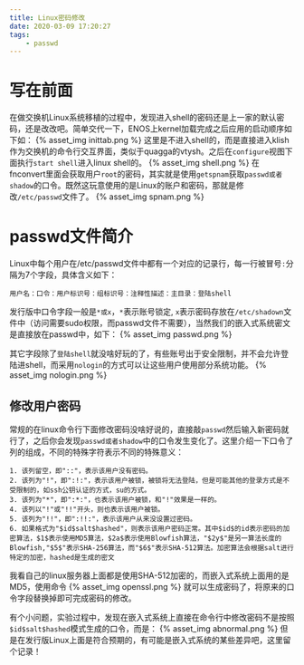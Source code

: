 ```yaml
---
title: Linux密码修改
date: 2020-03-09 17:20:27
tags:
    - passwd
---
```


# 写在前面
在做交换机Linux系统移植的过程中，发现进入shell的密码还是上一家的默认密码，还是改改吧。简单交代一下，ENOS上kernel加载完成之后应用的启动顺序如下如：
{% asset_img inittab.png %}
这里是不进入shell的，而是直接进入klish作为交换机的命令行交互界面，类似于quagga的vtysh。之后在`configure`视图下面执行`start shell`进入linux shell的。
{% asset_img shell.png %}
在fnconvert里面会获取用户`root`的密码，其实就是使用`getspnam`获取`passwd或者shadow`的口令。既然这玩意使用的是Linux的账户和密码，那就是修改`/etc/passwd`文件了。
{% asset_img spnam.png %}

# passwd文件简介
Linux中每个用户在/etc/passwd文件中都有一个对应的记录行，每一行被冒号`:`分隔为7个字段，具体含义如下：
```
用户名：口令：用户标识号：组标识号：注释性描述：主目录：登陆shell
```
发行版中口令字段一般是`*或x`，`*`表示账号锁定, `x`表示密码存放在`/etc/shadown`文件中（访问需要sudo权限，而passwd文件不需要），当然我们的嵌入式系统密文是直接放在passwd中，如下：
{% asset_img passwd.png %}

其它字段除了`登陆shell`就没啥好玩的了，有些账号出于安全限制，并不会允许登陆进shell，而采用`nologin`的方式可以让这些用户使用部分系统功能。
{% asset_img nologin.png %}

## 修改用户密码
常规的在linux命令行下面修改密码没啥好说的，直接敲`passwd`然后输入新密码就行了，之后你会发现`passwd或者shadow`中的口令发生变化了。这里介绍一下口令了列的组成，不同的特殊字符表示不同的特殊意义：
```
1. 该列留空，即"::"，表示该用户没有密码。
2. 该列为"!"，即":!:"，表示该用户被锁，被锁将无法登陆，但是可能其他的登录方式是不受限制的，如ssh公钥认证的方式，su的方式。
3. 该列为"*"，即":*:"，也表示该用户被锁，和"!"效果是一样的。
4. 该列以"!"或"!!"开头，则也表示该用户被锁。
5. 该列为"!!"，即":!!:"，表示该用户从来没设置过密码。
6. 如果格式为"$id$salt$hashed"，则表示该用户密码正常。其中$id$的id表示密码的加密算法，$1$表示使用MD5算法，$2a$表示使用Blowfish算法，"$2y$"是另一算法长度的Blowfish,"$5$"表示SHA-256算法，而"$6$"表示SHA-512算法。加密算法会根据salt进行特定的加密，hashed是生成的密文
```
我看自己的linux服务器上面都是使用SHA-512加密的，而嵌入式系统上面用的是MD5，使用命令
{% asset_img openssl.png %}
就可以生成密码了，将原来的口令字段替换掉即可完成密码的修改。

有个小问题，实验过程中，发现在嵌入式系统上直接在命令行中修改密码不是按照`$id$salt$hashed`模式生成的口令，而是：
{% asset_img abnormal.png %}
但是在发行版Linux上面是符合预期的，有可能是嵌入式系统的某些差异吧，这里留个记录！
